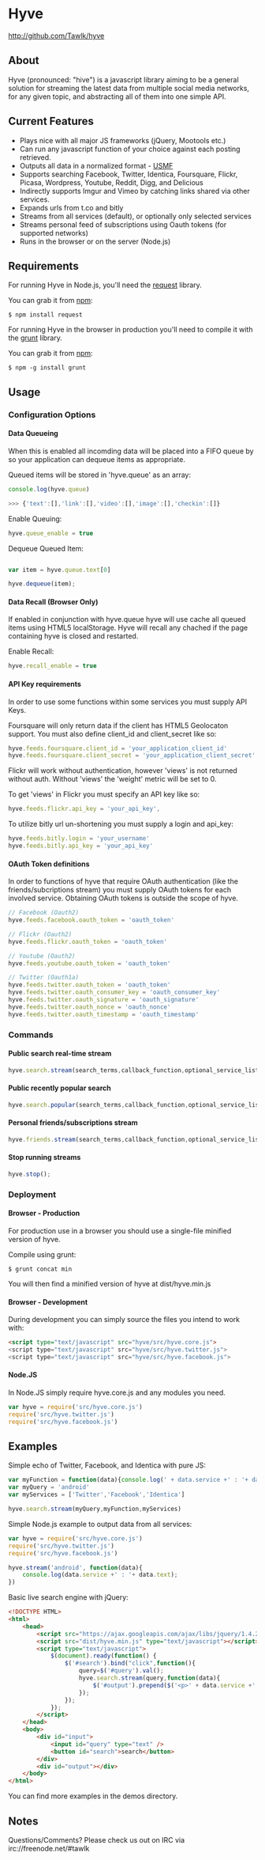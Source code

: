 # Hyve #

  <http://github.com/Tawlk/hyve>


## About ##

  Hyve (pronounced: "hive") is a javascript library aiming to be a general
  solution for streaming the latest data from multiple social media networks,
  for any given topic, and abstracting all of them into one simple API.


## Current Features ##

  * Plays nice with all major JS frameworks (jQuery, Mootools etc.)
  * Can run any javascript function of your choice against each posting retrieved.
  * Outputs all data in a normalized format - [USMF][]
  * Supports searching Facebook, Twitter, Identica, Foursquare, Flickr, Picasa, Wordpress, Youtube, Reddit, Digg, and Delicious
  * Indirectly supports Imgur and Vimeo by catching links shared via other services.
  * Expands urls from t.co and bitly
  * Streams from all services (default), or optionally only selected services
  * Streams personal feed of subscriptions using Oauth tokens (for supported networks)
  * Runs in the browser or on the server (Node.js)

[USMF]: https://github.com/Tawlk/hyve/wiki/Unified-Social-Media-Format-(USMF)


## Requirements ##

For running Hyve in Node.js, you'll need the [request][] library.

You can grab it from [npm][]:

    $ npm install request

For running Hyve in the browser in production you'll need to compile it with
the [grunt][] library.

You can grab it from [npm][]:

    $ npm -g install grunt

[request]: https://github.com/mikeal/request
[grunt]: https://github.com/cowboy/grunt
[npm]: http://npmjs.org


## Usage ##

### Configuration Options ###

#### Data Queueing  ####

When this is enabled all incomding data will be placed into a FIFO queue by so
your application can dequeue items as appropriate.

Queued items will be stored in 'hyve.queue' as an array:

```javascript
console.log(hyve.queue)

>>> {'text':[],'link':[],'video':[],'image':[],'checkin':[]}
```

Enable Queuing:

```javascript
hyve.queue_enable = true
```

Dequeue Queued Item:

```javascript

var item = hyve.queue.text[0]

hyve.dequeue(item);

```

#### Data Recall (Browser Only) ####

If enabled in conjunction with hyve.queue hyve will use cache all queued items
using HTML5 localStorage. Hyve will recall any chached if the page containing
hyve is closed and restarted.


Enable Recall:

```javascript
hyve.recall_enable = true
```

#### API Key requirements ####

In order to use some functions within some services you must supply API Keys.

Foursquare will only return data if the client has HTML5 Geolocaton support.
You must also define client_id and client_secret like so:

```javascript
hyve.feeds.foursquare.client_id = 'your_application_client_id'
hyve.feeds.foursquare.client_secret = 'your_application_client_secret'
```

Flickr will work without authentication, however 'views' is not returned
without auth. Without 'views' the 'weight' metric will be set to 0.

To get 'views' in Flickr you must specify an API key like so:

```javascript
hyve.feeds.flickr.api_key = 'your_api_key',
```

To utilize bitly url un-shortening you must supply a login and api_key:

```javascript
hyve.feeds.bitly.login = 'your_username'
hyve.feeds.bitly.api_key = 'your_api_key'
```

#### OAuth Token definitions  ####

In order to functions of hyve that require OAuth authentication (like the
friends/subcriptions stream) you must supply OAuth tokens for each involved
service. Obtaining OAuth tokens is outside the scope of hyve.

```javascript
// Facebook (Oauth2)
hyve.feeds.facebook.oauth_token = 'oauth_token'

// Flickr (Oauth2)
hyve.feeds.flickr.oauth_token = 'oauth_token'

// Youtube (Oauth2)
hyve.feeds.youtube.oauth_token = 'oauth_token'

// Twitter (Oauth1a)
hyve.feeds.twitter.oauth_token = 'oauth_token'
hyve.feeds.twitter.oauth_consumer_key = 'oauth_consumer_key'
hyve.feeds.twitter.oauth_signature = 'oauth_signature'
hyve.feeds.twitter.oauth_nonce = 'oauth_nonce'
hyve.feeds.twitter.oauth_timestamp = 'oauth_timestamp'
```

### Commands ###

#### Public search real-time stream ####

```javascript
hyve.search.stream(search_terms,callback_function,optional_service_list)
```

#### Public recently popular search ####

```javascript
hyve.search.popular(search_terms,callback_function,optional_service_list)
```

#### Personal friends/subscriptions stream ####

```javascript
hyve.friends.stream(search_terms,callback_function,optional_service_list)
```

#### Stop running streams ####

```javascript
hyve.stop();
```

### Deployment ###

#### Browser - Production ####

For production use in a browser you should use a single-file minified version
of hyve.

Compile using grunt:

    $ grunt concat min

You will then find a minified version of hyve at dist/hyve.min.js


#### Browser - Development ####

During development you can simply source the files you intend to work with:

```html
<script type="text/javascript" src="hyve/src/hyve.core.js">
<script type="text/javascript" src="hyve/src/hyve.twitter.js">
<script type="text/javascript" src="hyve/src/hyve.facebook.js">
```

#### Node.JS ####

In Node.JS simply require hyve.core.js and any modules you need.

```javascript
var hyve = require('src/hyve.core.js')
require('src/hyve.twitter.js')
require('src/hyve.facebook.js')
```

## Examples ##

Simple echo of Twitter, Facebook, and Identica with pure JS:

```javascript
var myFunction = function(data){console.log(' + data.service +' : '+ data.text  +')}
var myQuery = 'android'
var myServices = ['Twitter','Facebook','Identica']

hyve.search.stream(myQuery,myFunction,myServices)
```

Simple Node.js example to output data from all services:

```javascript
var hyve = require('src/hyve.core.js')
require('src/hyve.twitter.js')
require('src/hyve.facebook.js')

hyve.stream('android', function(data){
    console.log(data.service +' : '+ data.text);
})
```

Basic live search engine with jQuery:

```html
<!DOCTYPE HTML>
<html>
    <head>
        <script src="https://ajax.googleapis.com/ajax/libs/jquery/1.4.2/jquery.min.js"></script>
        <script src="dist/hyve.min.js" type="text/javascript"></script>
        <script type="text/javascript">
            $(document).ready(function() {
                $('#search').bind("click",function(){
                    query=$('#query').val();
                    hyve.search.stream(query,function(data){
                        $('#output').prepend($('<p>' + data.service +' : '+ data.text  +'</p>'))
                    });
                });
            });
        </script>
    </head>
    <body>
        <div id="input">
            <input id="query" type="text" />
            <button id="search">search</button>
        </div>
        <div id="output"></div>
    </body>
</html>
```

You can find more examples in the demos directory.


## Notes ##


  Questions/Comments? Please check us out on IRC via irc://freenode.net/#tawlk
